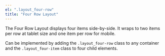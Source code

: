 ```yaml
---
el: ".layout_four-row"
title: "Four Row Layout"
---
```

The Four Row Layout displays four items side-by-side. It wraps to two items per row at tablet size and one item per row for mobile.

Can be implemented by adding the `.layout_four-row` class to any container and the `.layout_four-item` class to four child elements.